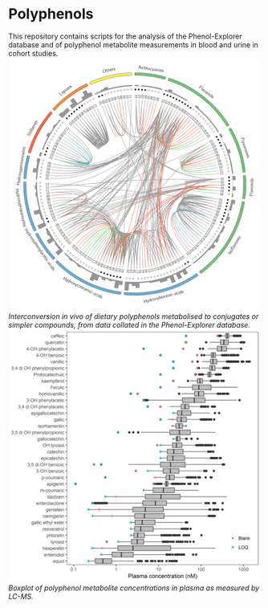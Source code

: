 # Polyphenols
This repository contains scripts for the analysis of the Phenol-Explorer database and of polyphenol metabolite measurements in blood and urine in cohort studies.
![](circos.png)
_Interconversion in vivo of dietary polyphenols metabolised to conjugates or simpler compounds, from data collated in the *Phenol-Explorer* database._ 
![](Boxplot_plasma.png)
_Boxplot of polyphenol metabolite concentrations in plasma as measured by LC-MS._
